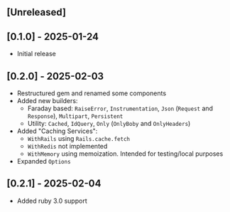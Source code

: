 ## [Unreleased]

## [0.1.0] - 2025-01-24

- Initial release

## [0.2.0] - 2025-02-03

- Restructured gem and renamed some components
- Added new builders:
  - Faraday based: `RaiseError`, `Instrumentation`, `Json` (`Request` and `Response`), `Multipart`, `Persistent`
  - Utility: `Cached`, `IdQuery`, `Only` (`OnlyBoby` and `OnlyHeaders`)
- Added "Caching Services":
  - `WithRails` using `Rails.cache.fetch`
  - `WithRedis` not implemented
  - `WithMemory` using memoization. Intended for testing/local purposes
- Expanded `Options`

## [0.2.1] - 2025-02-04

- Added ruby 3.0 support
